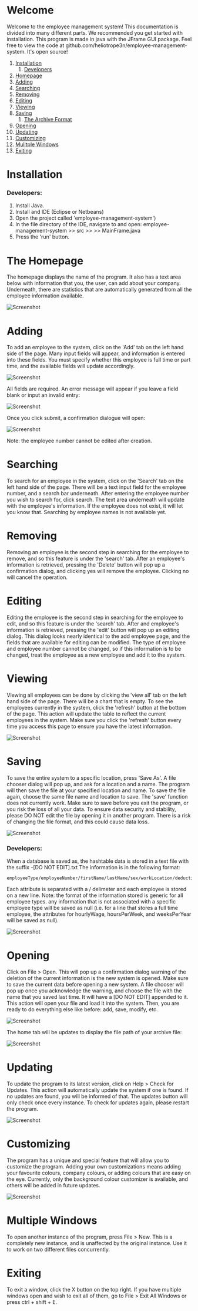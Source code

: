 <link rel="shortcut icon" type="image/png" href="{{ site.url }}/employee-management-system/favicon.png">

# Welcome

Welcome to the employee management system! This documentation is divided into many different parts. We recommended you get started with installation. This program is made in java with the JFrame GUI package. Feel free to view the code at github.com/heliotrope3n/employee-management-system. It's open source!


1. [Installation](#installation)
    1. [Developers](#subinstallation)
2. [Homepage](#homepage)
3. [Adding](#adding)
4. [Searching](#searching)
5. [Removing](#removing)
6. [Editing](#editing)
7. [Viewing](#viewing)
8. [Saving](#saving)
    1. [The Archive Format](#subsaving)
9. [Opening](#opening)
10. [Updating](#updating)
11. [Customizing](#customizing)
12. [Mulitple Windows](#multiple-windows)
13. [Exiting](#exiting)



# Installation <a name="installation"></a>

### Developers: <a name="subinstallation"></a>

1. Install Java.
2. Install and IDE (Eclipse or Netbeans)
3. Open the project called 'employee-management-system')
4. In the file directory of the IDE, navigate to  and open:
	employee-management-system >> src >> <default package> >> MainFrame.java
5. Press the 'run' button.

# The Homepage <a name="homepage"></a>

The homepage displays the name of the program. It also has a text area below with information that you, the user, can add about your company. Underneath, there are statistics that are automatically generated from all the employee information available. 

![Screenshot](https://heliotrope3n.github.io/employee-management-system/home.png)

# Adding <a name="adding"></a>

To add an employee to the system, click on the 'Add' tab on the left hand side of the page. Many input fields will appear, and information is entered into these fields. You must specify whether this employee is full time or part time, and the available fields will update accordingly. 

![Screenshot](https://heliotrope3n.github.io/employee-management-system/add.png)

All fields are required. An error message will appear if you leave a field blank or input an invalid entry:

![Screenshot](https://heliotrope3n.github.io/employee-management-system/adderror.png)

Once you click submit, a confirmation dialogue will open:

![Screenshot](https://heliotrope3n.github.io/employee-management-system/addconfirm.png)

Note: the employee number cannot be edited after creation.


# Searching <a name="searching"></a>

To search for an employee in the system, click on the 'Search' tab on the left hand side of the page. There will be a text input field for the employee number, and a search bar underneath. After entering the employee number you wish to search for, click search. The text area underneath will update with the employee's information. If the employee does not exist, it will let you know that. Searching by employee names is not available yet.

# Removing <a name="removing"></a>

Removing an employee is the second step in searching for the employee to remove, and so this feature is under the 'search' tab. After an employee's information is retrieved, pressing the 'Delete' button will pop up a confirmation dialog, and clicking yes will remove the employee. Clicking no will cancel the operation.

# Editing <a name="editing"></a>

Editing the employee is the second step in searching for the employee to edit, and so this feature is under the 'search' tab. After and employee's information is retrieved, pressing the 'edit' button will pop up an editing dialog. This dialog looks nearly identical to the add employee page, and the fields that are available for editing can be modified. The type of employee and employee number cannot be changed, so if this information is to be changed, treat the employee as a new employee and add it to the system.

# Viewing <a name="viewing"></a>

Viewing all employees can be done by clicking the 'view all' tab on the left hand side of the page. There will be a chart that is empty. To see the employees currently in the system, click the 'refresh' button at the bottom of the page. This action will update the table to reflect the current employees in the system. Make sure you click the 'refresh' button every time you access this page to ensure you have the latest information.

![Screenshot](https://heliotrope3n.github.io/employee-management-system/viewall.png)

# Saving <a name="saving"></a>

To save the entire system to a specific location, press 'Save As'. A file chooser dialog will pop up, and ask for a location and a name. The program will then save the file at your specified location and name. To save the file again, choose the same file name and location to save. The 'save' function does not currently work. Make sure to save before you exit the program, or you risk the loss of all your data. To ensure data security and stability, please DO NOT edit the file by opening it in another program. There is a risk of changing the file format, and this could cause data loss.

![Screenshot](https://heliotrope3n.github.io/employee-management-system/saveas.png)

### Developers: <a name="subsaving"></a>

When a database is saved as, the hashtable data is stored in a text file with the suffix -[DO NOT EDIT].txt
The information is in the following format:

	employeeType/employeeNumber/firstName/lastName/sex/workLocation/deductionRate/yearlySalary/hourlyWage/hourPerWeek/weeksPerYear

Each attribute is separated with a / delimeter and each employee is stored on a new line.
Note: the format of the information stored is generic for all employee types. any information that is not associated with a specific employee type will be saved as null (i.e. for a line that stores a full time employee, the attributes for hourlyWage, hoursPerWeek, and weeksPerYear will be saved as null).


![Screenshot](https://heliotrope3n.github.io/employee-management-system/archive.png)

# Opening <a name="opening"></a>

Click on File > Open. This will pop up a confirmation dialog warning of the deletion of the current information is the new system is opened. Make sure to save the current data before opening a new system. A file chooser will pop up once you acknowledge the warning, and choose the file with the name that you saved last time. It will have a [DO NOT EDIT] appended to it. This action will open your file and load it into the system. Then, you are ready to do everything else like before: add, save, modify, etc.

![Screenshot](https://heliotrope3n.github.io/employee-management-system/open.png)

The home tab will be updates to display the file path of your archive file:

![Screenshot](https://heliotrope3n.github.io/employee-management-system/openedhome.png)

# Updating <a name="updating"></a>

To update the program to its latest version, click on Help > Check for Updates. This action will automatically update the system if one is found. If no updates are found, you will be informed of that. The updates button will only check once every instance. To check for updates again, please restart the program.


![Screenshot](https://heliotrope3n.github.io/employee-management-system/update.png)

# Customizing <a name="customizing"></a>

The program has a unique and special feature that will allow you to customize the program. Adding your own customizations means adding your favourite colours, company colours, or adding colours that are easy on the eye. Currently, only the background colour customizer is available, and others will be added in future updates.

![Screenshot](https://heliotrope3n.github.io/employee-management-system/preferences.png)

# Multiple Windows <a name="multiple-windows"></a>

To open another instance of the program, press File > New. This is a completely new instance, and is unaffected by the original instance. Use it to work on two different files concurrently.

# Exiting <a name="exiting"></a>

To exit a window, click the X button on the top right. If you have multiple windows open and wish to exit all of them, go to File > Exit All Windows or press ctrl + shift + E.

